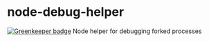 # node-debug-helper

[![Greenkeeper badge](https://badges.greenkeeper.io/kellyselden/node-debug-helper.svg)](https://greenkeeper.io/)
Node helper for debugging forked processes
